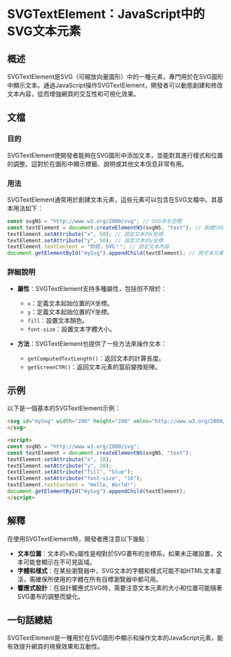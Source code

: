 <!--
Meta Description: # SVGTextElement：JavaScript中的SVG文本元素 ## 概述 SVGTextElement是SVG（可縮放向量圖形）中的一種元素，專門用於在SVG圖形中顯示文本。通過JavaScript操作SVGTextElement，開發者可以動態創建和修改文本內容，從而增強網頁的交互性和...
Meta Keywords: textelement, svg, setattribute, const, svgns
-->

# SVGTextElement：JavaScript中的SVG文本元素

## 概述
SVGTextElement是SVG（可縮放向量圖形）中的一種元素，專門用於在SVG圖形中顯示文本。通過JavaScript操作SVGTextElement，開發者可以動態創建和修改文本內容，從而增強網頁的交互性和可視化效果。

## 文檔
### 目的
SVGTextElement使開發者能夠在SVG圖形中添加文本，並能對其進行樣式和位置的調整。這對於在圖形中顯示標籤、說明或其他文本信息非常有用。

### 用法
SVGTextElement通常用於創建文本元素，這些元素可以包含在SVG文檔中。其基本用法如下：
```javascript
const svgNS = "http://www.w3.org/2000/svg"; // SVG命名空間
const textElement = document.createElementNS(svgNS, "text"); // 創建SVG文本元素
textElement.setAttribute("x", 50); // 設定文本的x坐標
textElement.setAttribute("y", 50); // 設定文本的y坐標
textElement.textContent = "你好，SVG！"; // 設定文本內容
document.getElementById("mySvg").appendChild(textElement); // 將文本元素添加到SVG中
```

### 詳細說明
- **屬性**：SVGTextElement支持多種屬性，包括但不限於：
  - `x`：定義文本起始位置的X坐標。
  - `y`：定義文本起始位置的Y坐標。
  - `fill`：設置文本顏色。
  - `font-size`：設置文本字體大小。
  
- **方法**：SVGTextElement也提供了一些方法來操作文本：
  - `getComputedTextLength()`：返回文本的計算長度。
  - `getScreenCTM()`：返回文本元素的當前變換矩陣。

## 示例
以下是一個基本的SVGTextElement示例：
```html
<svg id="mySvg" width="200" height="200" xmlns="http://www.w3.org/2000/svg">
</svg>

<script>
const svgNS = "http://www.w3.org/2000/svg"; 
const textElement = document.createElementNS(svgNS, "text");
textElement.setAttribute("x", 10);
textElement.setAttribute("y", 20);
textElement.setAttribute("fill", "blue");
textElement.setAttribute("font-size", "16");
textElement.textContent = "Hello, World!";
document.getElementById("mySvg").appendChild(textElement);
</script>
```

## 解釋
在使用SVGTextElement時，開發者應注意以下幾點：
- **文本位置**：文本的`x`和`y`屬性是相對於SVG畫布的坐標系，如果未正確設置，文本可能會顯示在不可見區域。
- **字體和樣式**：在某些瀏覽器中，SVG文本的字體和樣式可能不如HTML文本靈活，需確保所使用的字體在所有目標瀏覽器中都可用。
- **響應式設計**：在設計響應式SVG時，需要注意文本元素的大小和位置可能隨著SVG畫布的調整而變化。

## 一句話總結
SVGTextElement是一種用於在SVG圖形中顯示和操作文本的JavaScript元素，能有效提升網頁的視覺效果和互動性。